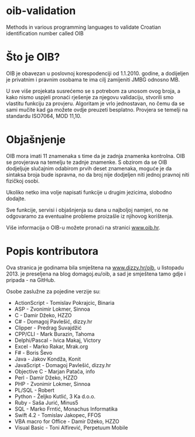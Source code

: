 # oib-validation
Methods in various programming languages to validate Croatian identification number called OIB

# Što je OIB?

OIB je obavezan u poslovnoj korespodenciji od 1.1.2010. godine, a dodijeljen je privatnim i pravnim osobama te ima cilj zamijeniti JMBG odnosno MB.

U sve više projekata susrećemo se s potrebom za unosom ovog broja, a kako nismo uspjeli pronaći rješenje za njegovu validaciju, stvorili smo vlastitu funkciju za provjeru. Algoritam je vrlo jednostavan, no čemu da se sami mučite kad ga možete ovdje preuzeti besplatno. Provjera se temelji na standardu ISO7064, MOD 11,10.

# Objašnjenje

OIB mora imati 11 znamenaka s time da je zadnja znamenka kontrolna. OIB se provjerava na temelju te zadnje znamenke. S obzirom da se OIB dodjeljuje slučajnim odabirom prvih deset znamenaka, moguće je da sintaksa broja bude ispravna, no da broj nije dodjeljen niti jednoj pravnoj niti fizičkoj osobi.

Ukoliko netko ima volje napisati funkcije u drugim jezicima, slobodno dodajte.

Sve funkcije, servisi i objašnjenja su dana u najboljoj namjeri, no ne odgovaramo za eventualne probleme proizašle iz njihovog korištenja.

Više informacija o OIB-u možete pronaći na stranici www.oib.hr.

# Popis kontributora

Ova stranica je godinama bila smještena na www.dizzy.hr/oib, u listopadu 2013. je preseljena na blog domagoj.eu/oib, a sad je smještena tamo gdje i pripada - na GitHub. 

Osobe zaslužne za pojedine verzije su:
- ActionScript - Tomislav Pokrajcic, Binaria 
- ASP - Zvonimir Lokmer, Sinnoa 
- C - Damir Džeko, HZZO 
- C# - Domagoj Pavlešić, dizzy.hr 
- Clipper - Predrag Suvajdžić
- CPP/CLI - Mark Burazin, Tahoma
- Delphi/Pascal - Ivica Makaj, Victory 
- Excel - Marko Rakar, Mrak.org
- F# - Boris Ševo 
- Java - Jakov Kondža, Konit 
- JavaScript - Domagoj Pavlešić, dizzy.hr
- Objective C - Marjan Patača, info 
- Perl - Damir Džeko, HZZO 
- PHP - Zvonimir Lokmer, Sinnoa 
- PL/SQL - Robert
- Python - Željko Kutlić, 3 Ka d.o.o. 
- Ruby - Saša Jurić, Minus5 
- SQL - Marko Frntić, Monachus Informatika 
- Swift 4.2 - Tomislav Jakopec, FFOS
- VBA macro for Office - Damir Džeko, HZZO 
- Visual Basic - Toni Alfirević, Perpetuum Mobile 
